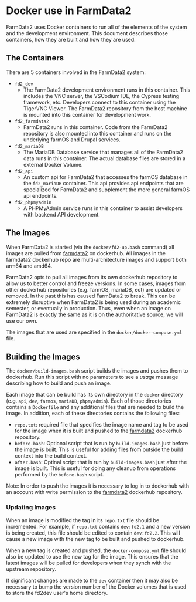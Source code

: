 # Docker use in FarmData2

FarmData2 uses Docker containers to run all of the elements of the system and the development environment. This document describes those containers, how they are built and how they are used.

## The Containers

There are 5 containers involved in the FarmData2 system:
* `fd2_dev`
  * The FarmData2 development environment runs in this container.  This includes the VNC server, the VSCodium IDE, the Cypress testing framework, etc.  Developers connect to this container using the TigerVNC Viewer. The FarmData2 repository from the host machine is mounted into this container for development work.
* `fd2_farmdata2`
  * FarmData2 runs in this container.  Code from the FarmData2 repository is also mounted into this container and runs on the underlying farmOS and Drupal services.
* `fd2_mariaDB`
  * The MariaDB Database service that manages all of the FarmData2 data runs in this container.  The actual database files are stored in a external Docker Volume.
* `fd2_api`
  * An custom api for FarmData2 that accesses the farmOS database in the `fd2_mariaDB` container.  This api provides api endpoints that are specialized for FarmData2 and supplement the more general farmOS api endpoints.
* `fd2_phpmyadmin`
  * A PHPMyAdmin service runs in this container to assist developers with backend API development.

## The Images

When FarmData2 is started (via the `docker/fd2-up.bash` command) all images are pulled from [farmdata2](https://hub.docker.com/u/farmdata2) on dockerhub. All images in the farmdata2 dockerhub repo are multi-architecture images and support both arm64 and amd64. 

FarmData2 opts to pull all images from its own dockerhub repository to allow us to better control and freeze versions. In some cases, images from other dockerhub repositories (e.g. farmOS, mariaDB, ect) are updated or removed. In the past this has caused FarmData2 to break. This can be extremely disruptive when FarmData2 is being used during an academic semester, or eventually in production. Thus, even when an image on FarmData2 is exactly the same as it is on the authoritative source, we will use our own.

The images that are used are specified in the `docker/docker-compose.yml` file.

## Building the Images

The `docker/build-images.bash` script builds the images and pushes them to dockerhub. Run this script with no parameters to see a *usage* message describing how to build and push an image.

Each image that can be build has its own directory in the `docker` directory (e.g. `api`, `dev`, `farmos`, `mariaDB`, `phpmyadmin`).  Each of those directories contains a `Dockerfile` and any additional files that are needed to build the image.  In addition, each of these directories contains the following files:
* `repo.txt`: required file that specifies the image name and tag to be used for the image when it is built and pushed to the [farmdata2](https://hub.docker.com/u/farmdata2) dockerhub repository.  
* `before.bash`: Optional script that is run by `build-images.bash` just before the image is built.  This is useful for adding files from outside the build context into the build context.
* `after.bash`: Optinal script that is run by `build-images.bash` just after the image is built. This is useful for doing any cleanup from operations performed by the `before.bash` script.

Note: In order to push the images it is necessary to log in to dockerhub with an account with write permission to the [farmdata2](https://hub.docker.com/u/farmdata2) dockerhub repository.

### Updating Images

When an image is modified the tag in its `repo.txt` file should be incremented.  For example, if `repo.txt` contains `dev:fd2.1` and a new version is being created, this file should be edited to contain `dev:fd2.2`.  This will cause a new image with the new tag to be built and pushed to dockerhub.

When a new tag is created and pushed, the `docker-compose.yml` file should also be updated to use the new tag for the image.  This ensures that the latest images will be pulled for developers when they synch with the upstream repository.

If significant changes are made to the `dev` container then it may also be necessary to bump the version number of the Docker volumes that is used to store the fd2dev user's home directory.
